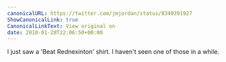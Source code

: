 ```yaml
---
canonicalURL: https://twitter.com/jmjordan/status/8340391927
ShowCanonicalLink: true
CanonicalLinkText: View original on
date: 2010-01-28T22:06:50+00:00
---
```

I just saw a 'Beat Rednexinton' shirt. I haven't seen one of those in a while.